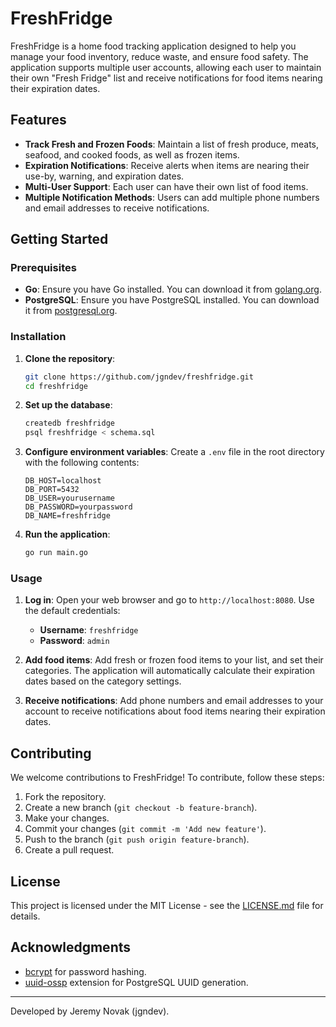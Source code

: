 # FreshFridge

FreshFridge is a home food tracking application designed to help you manage your food inventory, reduce waste, and ensure food safety. The application supports multiple user accounts, allowing each user to maintain their own "Fresh Fridge" list and receive notifications for food items nearing their expiration dates.

## Features

- **Track Fresh and Frozen Foods**: Maintain a list of fresh produce, meats, seafood, and cooked foods, as well as frozen items.
- **Expiration Notifications**: Receive alerts when items are nearing their use-by, warning, and expiration dates.
- **Multi-User Support**: Each user can have their own list of food items.
- **Multiple Notification Methods**: Users can add multiple phone numbers and email addresses to receive notifications.

## Getting Started

### Prerequisites

- **Go**: Ensure you have Go installed. You can download it from [golang.org](https://golang.org/).
- **PostgreSQL**: Ensure you have PostgreSQL installed. You can download it from [postgresql.org](https://www.postgresql.org/).

### Installation

1. **Clone the repository**:
    ```sh
    git clone https://github.com/jgndev/freshfridge.git
    cd freshfridge
    ```

2. **Set up the database**:
    ```sh
    createdb freshfridge
    psql freshfridge < schema.sql
    ```

3. **Configure environment variables**:
   Create a `.env` file in the root directory with the following contents:
    ```env
    DB_HOST=localhost
    DB_PORT=5432
    DB_USER=yourusername
    DB_PASSWORD=yourpassword
    DB_NAME=freshfridge
    ```

4. **Run the application**:
    ```sh
    go run main.go
    ```

### Usage

1. **Log in**:
   Open your web browser and go to `http://localhost:8080`. Use the default credentials:
    - **Username**: `freshfridge`
    - **Password**: `admin`

2. **Add food items**:
   Add fresh or frozen food items to your list, and set their categories. The application will automatically calculate their expiration dates based on the category settings.

3. **Receive notifications**:
   Add phone numbers and email addresses to your account to receive notifications about food items nearing their expiration dates.

## Contributing

We welcome contributions to FreshFridge! To contribute, follow these steps:

1. Fork the repository.
2. Create a new branch (`git checkout -b feature-branch`).
3. Make your changes.
4. Commit your changes (`git commit -m 'Add new feature'`).
5. Push to the branch (`git push origin feature-branch`).
6. Create a pull request.

## License

This project is licensed under the MIT License - see the [LICENSE.md](LICENSE.md) file for details.

## Acknowledgments

- [bcrypt](https://github.com/pyca/bcrypt) for password hashing.
- [uuid-ossp](https://www.postgresql.org/docs/current/uuid-ossp.html) extension for PostgreSQL UUID generation.

---

Developed by Jeremy Novak (jgndev).
